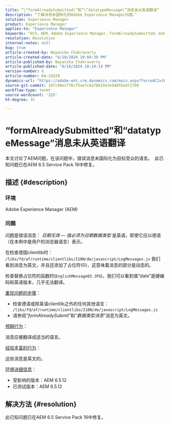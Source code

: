 ```yaml
---
title: “\”formAlreadySubmitted\”和“\”datatypeMessage\”消息未从英语翻译”
description: “了解消息未国际化的Adobe Experience Manager问题。”
solution: Experience Manager
product: Experience Manager
applies-to: "Experience Manager"
keywords: “KCS、AEM、Adobe Experience Manager、formAlreadySubmitted、datatypeMessage、未从英语翻译为英文的常见问题解答”
resolution: Resolution
internal-notes: null
bug: true
article-created-by: Nayanika Chakravarty
article-created-date: "6/18/2024 10:04:39 PM"
article-published-by: Nayanika Chakravarty
article-published-date: "6/18/2024 10:19:14 PM"
version-number: 6
article-number: KA-19329
dynamics-url: "https://adobe-ent.crm.dynamics.com/main.aspx?forceUCI=1&pagetype=entityrecord&etn=knowledgearticle&id=623a0fbf-be2d-ef11-840a-000d3a5b439f"
source-git-commit: 16fc40e1ff6cf5ae7cba78819afe94055e972700
workflow-type: tm+mt
source-wordcount: '225'
ht-degree: 3%

---
```


# “formAlreadySubmitted”和“datatypeMessage”消息未从英语翻译


本文讨论了AEM问题，在该问题中，错误消息未国际化为目标受众的语言。  此已知问题已在AEM 6.5 Service Pack 16中修复。

## 描述 {#description}


### 环境

Adobe Experience Manager (AEM)

### 问题

问题是错误消息： *日期无效 — 值必须为日期数据类型* 是英语，即使它应以德语（在本例中是用户的浏览器语言）表示。

在检查德国clientlib时： `/libs/fd/af/runtime/clientlibs/I18N/de/javascript/LogMessages.js` 我们看到消息为英文，并且还添加了占位符{0}，这意味着消息的部分是动态的。

检查替换占位符的函数时(`EnglishMessage03.JPG`)，我们可以看到值“date”是硬编码和英语版本，几乎无法翻译。

<u>重现问题的步骤</u>：

- 检查德语或除英语clientlib之外的任何其他语言： `/libs/fd/af/runtime/clientlibs/I18N/de/javascript/LogMessages.js`
- 请参阅“*formAlreadySubmit*”和“*数据类型消息*”消息为英文。


<u>预期行为</u>：

消息应被翻译成适当的语言。

<u>经验丰富的行为</u>：

这些消息是英文的。

<u>环境详细信息</u>：

- 受影响的版本：AEM 6.5.12
- 已测试版本：AEM 6.5.12



## 解决方法 {#resolution}


此已知问题已在AEM 6.5 Service Pack 16中修复。
